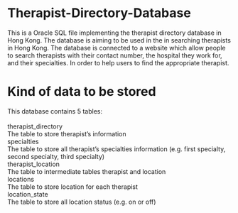 # Therapist-Directory-Database
This is a Oracle SQL file implementing the therapist directory database in Hong Kong. The database is aiming to be used in the in searching therapists in Hong Kong. The database is connected to a website which allow people to search therapists with their contact number, the hospital they work for, and their specialties. In order to help users to find the appropriate therapist.

# Kind of data to be stored 
This database contains 5 tables: <br/><br/>
therapist_directory <br/>
The table to store therapist’s information <br/>
specialties <br/>
The table to store all therapist’s specialties information (e.g. first specialty, second specialty, third specialty) <br/>
therapist_location <br/>
The table to intermediate tables therapist and location <br/>
locations <br/>
The table to store location for each therapist <br/>
location_state <br/>
The table to store all location status (e.g. on or off) <br/>
